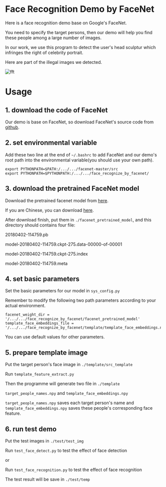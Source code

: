 # Face Recognition Demo by FaceNet

Here is a face recognition demo base on Google's FaceNet.

You need to specify the target persons, then our demo will help you find these people among a large number of images.

In our work, we use this program to detect the user's head sculptur which infringes the right of celebrity portrait.

Here are part of the illegal images we detected.

![fft](https://raw.githubusercontent.com/wiki/monkeyDemon/AI-Toolbox/readme_image/face_recognize/chenduxiu_hit.jpg)

# Usage

## 1. download the code of FaceNet

Our demo is base on FaceNet, so download FaceNet's source code from [github](https://github.com/davidsandberg/facenet/tree/master).


## 2. set environmental variable

Add these two line at the end of `~/.bashrc` to add FaceNet and our demo's root path into the environmental variable(you should use your own path).

```
export PYTHONPATH=$PATH:/.../.../facenet-master/src
export PYTHONPATH=$PYTHONPATH:/.../.../face_recognize_by_facenet/
```

## 3. download the pretrained FaceNet model

Download the pretrained facenet model from [here](https://drive.google.com/open?id=1EXPBSXwTaqrSC0OhUdXNmKSh9qJUQ55-).

If you are Chinese, you can download [here](https://download.csdn.net/download/rookie_wei/10609076).

After download finish, put them in `./facenet_pretrained_model`, and this directory should contains four file:

20180402-114759.pb

model-20180402-114759.ckpt-275.data-00000-of-00001

model-20180402-114759.ckpt-275.index

model-20180402-114759.meta

## 4. set basic parameters

Set the basic parameters for our model in `sys_config.py`

Remember to modify the following two path parameters according to your actual environment.

```
facenet_weight_dir = '/.../.../face_recognize_by_facenet/facenet_pretrained_model'
template_face_embeddings_file = '/.../.../face_recognize_by_facenet/template/template_face_embeddings.npy'
```

You can use default values for other parameters.

## 5. prepare template image

Put the target person's face image in `./template/src_template`

Run `template_feature_extract.py`

Then the programme will generate two file in `./template`

`target_people_names.npy` and `template_face_embeddings.npy`

`target_people_names.npy` saves each target person's name and `template_face_embeddings.npy` saves these people's corresponding face feature.

## 6. run test demo

Put the test images in `./test/test_img`

Run `test_face_detect.py` to test the effect of face detection

or

Run `test_face_recognition.py` to test the effect of face recognition

The test result will be save in `./test/temp`
